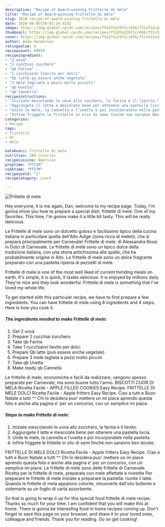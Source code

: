 ```yaml
---
description: "Recipe of Award-winning Frittelle di mele"
title: "Recipe of Award-winning Frittelle di mele"
slug: 3018-recipe-of-award-winning-frittelle-di-mele
date: 2020-08-05T20:01:24.916Z
image: https://img-global.cpcdn.com/recipes/f52d7a22972cc856/751x532cq70/frittelle-di-mele-recipe-main-photo.jpg
thumbnail: https://img-global.cpcdn.com/recipes/f52d7a22972cc856/751x532cq70/frittelle-di-mele-recipe-main-photo.jpg
cover: https://img-global.cpcdn.com/recipes/f52d7a22972cc856/751x532cq70/frittelle-di-mele-recipe-main-photo.jpg
author: Adam Henderson
ratingvalue: 4
reviewcount: 49059
recipeingredient:
- "2 uova"
- "2 cucchiai zucchero"
- "qb Farina"
- "1 cucchiaino lievito per dolci"
- "Qb latte pu essere anche vegetale"
- "3 mele tagliata a pezzi molto piccoli"
- "qb Uvetta"
- "qb Cannella"
recipeinstructions:
- "Iniziate mescolando le uova allo zucchero, la farina e il lievito."
- "Aggiungete il latte e mescolate bene per ottenere una pastella liscia."
- "Unite le mele, la cannella e l’uvetta e poi incorporatele nella pastella."
- "Infine friggete le frittelle in olio di semi finché non saranno ben dorate."
categories:
- Recipe
tags:
- frittelle
- di
- mele

katakunci: frittelle di mele 
nutrition: 189 calories
recipecuisine: American
preptime: "PT21M"
cooktime: "PT57M"
recipeyield: "1"
recipecategory: Lunch

---
```



![Frittelle di mele](https://img-global.cpcdn.com/recipes/f52d7a22972cc856/751x532cq70/frittelle-di-mele-recipe-main-photo.jpg)

Hey everyone, it is me again, Dan, welcome to my recipe page. Today, I'm gonna show you how to prepare a special dish, frittelle di mele. One of my favorites. This time, I'm gonna make it a little bit tasty. This will be really delicious.

Le Frittelle di mele sono un dolcetto goloso e facilissimo tipico della cucina italiana in particolare quella dell&#39;Alto Adige (zona ricca di meleti); che si prepara principalmente per Carnevale! Frittelle di mele. di Alessandra Rossi in Dolci di Carnevale. Le frittelle di mele sono un tipico dolce della tradizione italiana, con una storia antichissima alle spalle, che ha probabilmente origine in Alto. Le frittelle di mele sono un dolce fragrante preparato con una pastella ripiena di pezzetti di mele.

Frittelle di mele is one of the most well liked of current trending meals on earth. It's simple, it is quick, it tastes delicious. It is enjoyed by millions daily. They're nice and they look wonderful. Frittelle di mele is something that I've loved my whole life.


To get started with this particular recipe, we have to first prepare a few ingredients. You can have frittelle di mele using 8 ingredients and 4 steps. Here is how you cook it.

<!--inarticleads1-->

##### The ingredients needed to make Frittelle di mele:

1. Get 2 uova
1. Prepare 2 cucchiai zucchero
1. Take qb Farina
1. Take 1 cucchiaino lievito per dolci
1. Prepare Qb latte (può essere anche vegetale)
1. Prepare 3 mele tagliata a pezzi molto piccoli
1. Take qb Uvetta
1. Make ready qb Cannella


Le frittelle di mele, economiche e facili da realizzare, vengono spesso preparate per Carnevale, ma sono buone tutto l&#39;anno. BISCOTTI CUOR DI MELA Ricetta Facile - APPLE FILLED COOKIES Easy Recipe. FRITTELLE DI MELE DOLCI Ricetta Facile - Apple fritters Easy Recipe. Ciao a tutti e Buon Natale a tutti ^^ Chi lo desidera puo&#39; mettere un mi piace aprendo questa foto e anche alla pagina e&#39; per un concorso, con un semplice mi piace. 

<!--inarticleads2-->

##### Steps to make Frittelle di mele:

1. Iniziate mescolando le uova allo zucchero, la farina e il lievito.
1. Aggiungete il latte e mescolate bene per ottenere una pastella liscia.
1. Unite le mele, la cannella e l’uvetta e poi incorporatele nella pastella.
1. Infine friggete le frittelle in olio di semi finché non saranno ben dorate.


FRITTELLE DI MELE DOLCI Ricetta Facile - Apple fritters Easy Recipe. Ciao a tutti e Buon Natale a tutti ^^ Chi lo desidera puo&#39; mettere un mi piace aprendo questa foto e anche alla pagina e&#39; per un concorso, con un semplice mi piace. Le frittelle di mele sono delle frittelle di Carnevale. Ricetta per le frittelle di mele, preparata con mele affettate e rivestite Per preparare le frittelle di mele iniziate a preparare la pastella: riunite il latte. Quando le frittelle di mela appaiono colorite, rimuoverle dall&#39;olio bollente e sistemarle su un foglio di carta assorbente. 

So that is going to wrap it up for this special food frittelle di mele recipe. Thanks so much for your time. I am confident that you will make this at home. There is gonna be interesting food in home recipes coming up. Don't forget to save this page on your browser, and share it to your loved ones, colleague and friends. Thank you for reading. Go on get cooking!
